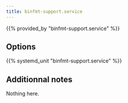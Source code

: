 ```yaml
---
title: binfmt-support.service
---
```


{{% provided_by "binfmt-support.service" %}}

## Options

{{% systemd_unit "binfmt-support.service" %}}

## Additionnal notes

Nothing here.